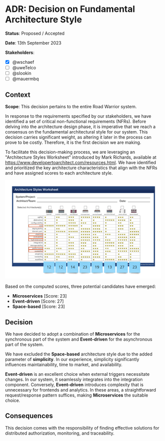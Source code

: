 # ADR: Decision on Fundamental Architecture Style

**Status**: Proposed / Accepted

**Date**: 13th September 2023

**Stakeholders**:

- [x] @wschaef
- [ ] @uweTelco
- [ ] @slookin
- [ ] @mauermbq

## Context

**Scope**: This decision pertains to the entire Road Warrior system.

In response to the requirements specified by our stakeholders, we have identified a set of critical non-functional requirements (NFRs). Before delving into the architecture design phase, it is imperative that we reach a consensus on the fundamental architectural style for our system. This decision carries significant weight, as altering it later in the process can prove to be costly. Therefore, it is the first decision we are making.

To facilitate this decision-making process, we are leveraging an "Architecture Styles Worksheet" introduced by Mark Richards, available at https://www.developertoarchitect.com/resources.html. We have identified and prioritized the key architecture characteristics that align with the NFRs and have assigned scores to each architecture style.

![Architecture Styles Worksheet](../img/ArchitectureStylesWorksheet.png)

Based on the computed scores, three potential candidates have emerged:

- **Microservices** [Score: 23]
- **Event-driven** [Score: 27]
- **Space-based** [Score: 23]

## Decision

We have decided to adopt a combination of **Microservices** for the synchronous part of the system and **Event-driven** for the asynchronous part of the system.

We have excluded the **Space-based** architecture style due to the added parameter of **simplicity**. In our experience, simplicity significantly influences maintainability, time to market, and availability.

**Event-driven** is an excellent choice when external triggers necessitate changes. In our system, it seamlessly integrates into the integration component. Conversely, **Event-driven** introduces complexity that is unnecessary for frontends and analytics. In these areas, a straightforward request/response pattern suffices, making **Microservices** the suitable choice.

## Consequences

This decision comes with the responsibility of finding effective solutions for distributed authorization, monitoring, and traceability.
